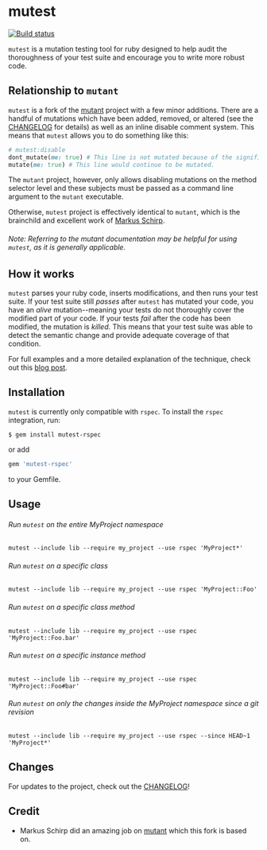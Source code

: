 mutest
======
[![Build status](https://badge.buildkite.com/8b58446082c5724c4e37e7fa4a4e0d5ee04b936b95a744c3cf.svg?branch=master&style=flat-square)](https://buildkite.com/rubocop-rspec/mutest)

`mutest` is a mutation testing tool for ruby designed to help audit the thoroughness of your test suite and encourage you to write more robust code.

## Relationship to `mutant`

`mutest` is a fork of the [mutant](https://github.com/mbj/mutant) project with a few minor additions. There are a handful of mutations which have been added, removed, or altered (see the [CHANGELOG](CHANGELOG.md) for details) as well as an inline disable comment system. This means that `mutest` allows you to do something like this:

```ruby
# mutest:disable
dont_mutate(me: true) # This line is not mutated because of the significant comment above.
mutate(me: true) # This line would continue to be mutated.
```

The `mutant` project, however, only allows disabling mutations on the method selector level and these subjects must be passed as a command line argument to the `mutant` executable.

Otherwise, `mutest` project is effectively identical to `mutant`, which is the brainchild and excellent work of [Markus Schirp](https://github.com/mbj).

###### Note: Referring to the mutant documentation may be helpful for using `mutest`, as it is generally applicable.

## How it works

`mutest` parses your ruby code, inserts modifications, and then runs your test suite. If your test suite still _passes_ after `mutest` has mutated your code, you have an _alive_ mutation--meaning your tests do not thoroughly cover the modified part of your code. If your tests _fail_ after the code has been modified, the mutation is _killed_. This means that your test suite was able to detect the semantic change and provide adequate coverage of that condition.

For full examples and a more detailed explanation of the technique, check out this [blog post](https://blog.blockscore.com/how-to-write-better-code-using-mutation-testing/).

## Installation

`mutest` is currently only compatible with `rspec`. To install the `rspec` integration, run:

```shell
$ gem install mutest-rspec
```

or add

```ruby
gem 'mutest-rspec'
```

to your Gemfile.

## Usage

###### Run `mutest` on the entire MyProject namespace
`mutest --include lib --require my_project --use rspec 'MyProject*'`

###### Run `mutest` on a specific class
`mutest --include lib --require my_project --use rspec 'MyProject::Foo'`

###### Run `mutest` on a specific class method
`mutest --include lib --require my_project --use rspec 'MyProject::Foo.bar'`

###### Run `mutest` on a specific instance method
`mutest --include lib --require my_project --use rspec 'MyProject::Foo#bar'`

###### Run `mutest` on only the changes inside the MyProject namespace since a git revision
`mutest --include lib --require my_project --use rspec --since HEAD~1 'MyProject*'`

## Changes

For updates to the project, check out the [CHANGELOG](CHANGELOG.md)!

## Credit

* Markus Schirp did an amazing job on [mutant](https://github.com/mbj/mutant) which this fork is based on.
